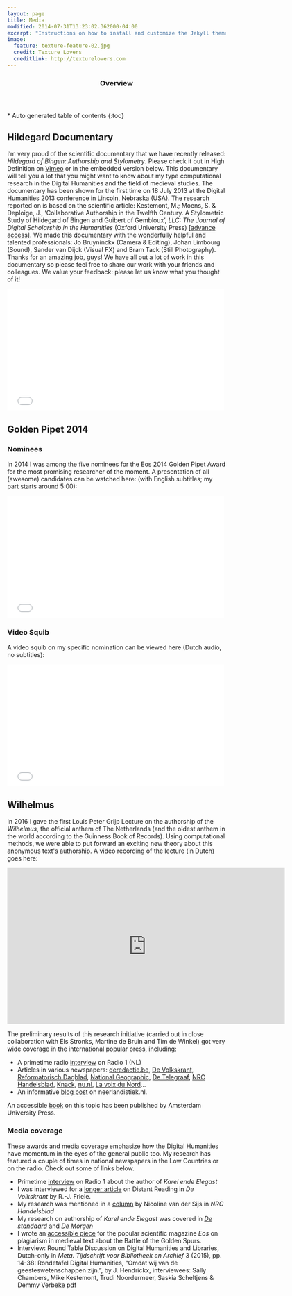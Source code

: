 ```yaml
---
layout: page
title: Media
modified: 2014-07-31T13:23:02.362000-04:00
excerpt: "Instructions on how to install and customize the Jekyll theme Minimal Mistakes."
image:
  feature: texture-feature-02.jpg
  credit: Texture Lovers
  creditlink: http://texturelovers.com
---
```


<section id="table-of-contents" class="toc">
  <header>
    <h3>Overview</h3>
  </header>
<div id="drawer" markdown="1">
*  Auto generated table of contents
{:toc}
</div>
</section><!-- /#table-of-contents -->

## Hildegard Documentary
I’m very proud of the scientific documentary that we have recently released: *Hildegard of Bingen: Authorship and Stylometry*. Please check it out in High Definition on [Vimeo](http://vimeo.com/70881172) or in the embedded version below. This documentary will tell you a lot that you might want to know about my type computational research in the Digital Humanities and the field of medieval studies. The documentary has been shown for the first time on 18 July 2013 at the Digital Humanities 2013 conference in Lincoln, Nebraska (USA). The research reported on is based on the scientific article: Kestemont, M.; Moens, S. & Deploige, J., ‘Collaborative Authorship in the Twelfth Century. A Stylometric Study of Hildegard of Bingen and Guibert of Gembloux’, *LLC: The Journal of Digital Scholarship in the Humanities* (Oxford University Press) [[advance access]](http://llc.oxfordjournals.org/content/early/2013/10/26/llc.fqt063.abstract). We made this documentary with the wonderfully helpful and talented professionals: Jo Bruyninckx (Camera & Editing), Johan Limbourg (Sound), Sander van Dijck (Visual FX) and Bram Tack (Still Photography). Thanks for an amazing job, guys! We have all put a lot of work in this documentary so please feel free to share our work with your friends and colleagues. We value your feedback: please let us know what you thought of it!

<iframe src="//player.vimeo.com/video/70881172" width="500" height="281" frameborder="0" webkitallowfullscreen mozallowfullscreen allowfullscreen></iframe>

## Golden Pipet 2014

### Nominees
In 2014 I was among the five nominees for the Eos 2014 Golden Pipet Award for the most promising researcher of the moment. A presentation of all (awesome) candidates can be watched here: (with English subtitles; my part starts around 5:00):

<iframe width="500" height="281" src="//www.youtube.com/embed/T0KowoGyz4A" frameborder="0" allowfullscreen></iframe>

### Video Squib
A video squib on my specific nomination can be viewed here (Dutch audio, no subtitles):

<iframe width="500" height="281" src="//www.youtube.com/embed/kgE2JK12Vdo" frameborder="0" allowfullscreen></iframe>

## Wilhelmus
In 2016 I gave the first Louis Peter Grijp Lecture on the authorship of the *Wilhelmus*, the official anthem of The Netherlands (and the oldest anthem in the world according to the Guinness Book of Records). Using computational methods, we were able to put forward an exciting new theory about this anonymous text's authorship. A video recording of the lecture (in Dutch) goes here:

<iframe src="https://player.vimeo.com/video/167434114" width="640" height="360" frameborder="0" webkitallowfullscreen mozallowfullscreen allowfullscreen></iframe>


The preliminary results of this research initiative (carried out in close collaboration with Els Stronks, Martine de Bruin and Tim de Winkel) got very wide coverage in the international popular press, including:

* A primetime radio [interview](https://www.nporadio1.nl/de-ochtend/onderwerpen/355871-wie-is-de-schrijver-van-het-wilhelmus) on Radio 1 (NL)
* Articles in various newspapers: [deredactie.be](http://deredactie.be/cm/vrtnieuws/cultuur%2Ben%2Bmedia/kunsten/1.2652585), [De Volkskrant](http://www.volkskrant.nl/muziek/auteur-van-wilhelmus-iets-dichterbij-door-nieuwe-computeranalyse~a4298170/), [Reformatorisch Dagblad](https://www.google.be/url?sa=t&rct=j&q=&esrc=s&source=web&cd=2&cad=rja&uact=8&ved=0ahUKEwiI0qzhz_7QAhUZdlAKHUk_DTkQFgggMAE&url=http%3A%2F%2Fwww.rd.nl%2Fmuziek%2Fdatheen-mogelijk-dichter-van-wilhelmus-1.544591&usg=AFQjCNFTHaneZEp8A6Bmn51Lw6NvOx4QVw&sig2=-hvX758O5SjSpJ-TDLpHLA), [National Geographic](http://www.nationalgeographic.nl/artikel/schrijver-van-het-wilhelmus-vermoedelijk-bekend), [De Telegraaf](http://www.telegraaf.nl/binnenland/25763880/___Datheen_schreef_Wilhelmus___.html), [NRC Handelsblad](https://www.nrc.nl/nieuws/2016/05/11/volkslied-software-ontdekt-echte-schrijver-wilhel-1620058-a1077233), [Knack](http://www.knack.be/nieuws/boeken/schrijver-van-het-wilhelmus-waarschijnlijk-gevonden/article-normal-701741.html), [nu.nl](http://www.nu.nl/wetenschap/4259667/schrijver-wilhelmus-ontdekken-met-computeralgoritme.html?redirect=1), [La voix du Nord](http://www.lavoixdunord.fr/region/un-casselois-pourrait-etre-l-auteur-de-l-hymne-ia18b47643n3510310)...
* An informative [blog post](http://www.neerlandistiek.nl/2016/05/toevallig-op-petrus-datheen-stuiten/) on neerlandistiek.nl.

An accessible [book](http://en.mip-arc-nl.aup.nl/books/9789462985124-van-wie-is-het-wilhelmus.html) on this topic has been published by Amsterdam University Press.


### Media coverage
These awards and media coverage emphasize how the Digital Humanities have momentum in the eyes of the general public too. My research has featured a couple of times in national newspapers in the Low Countries or on the radio. Check out some of links below.

* Primetime [interview](https://raw.githubusercontent.com/mikekestemont/mikekestemont.github.io/master/pdf/Radio12012.mp3) on Radio 1 about the author of *Karel ende Elegast*
* I was interviewed for a [longer article](https://github.com/mikekestemont/mikekestemont.github.io/raw/master/pdf/Volkskrant2012.pdf) on Distant Reading in *De Volkskrant* by R.-J. Friele.
* My research was mentioned in a [column](https://github.com/mikekestemont/mikekestemont.github.io/raw/master/pdf/NRC2013.pdf) by Nicoline van der Sijs in *NRC Handelsblad* 
* My research on authorship of *Karel ende Elegast* was covered in [*De standaard*](https://github.com/mikekestemont/mikekestemont.github.io/raw/master/pdf/DeStandaard2012.pdf) and [*De Morgen*](https://github.com/mikekestemont/mikekestemont.github.io/raw/master/pdf/DeMorgen2012.png)
* I wrote an [accessible piece](https://github.com/mikekestemont/mikekestemont.github.io/raw/master/pdf/Eos2011.pdf) for the popular scientific magazine *Eos* on plagiarism in  medieval text about the Battle of the Golden Spurs.
* Interview: Round Table Discussion on Digital Humanities and Libraries, Dutch-only in *Meta. Tijdschrift voor Bibliotheek en Archief* 3 (2015), pp. 14-38: Rondetafel Digital Humanities, “Omdat wij van de geesteswetenschappen zijn.”, by J. Hendrickx, interviewees: Sally Chambers, Mike Kestemont, Trudi Noordermeer, Saskia Scheltjens & Demmy Verbeke [pdf](http://www.vvbad.be/sites/www.vvbad.be/files/artikel/file/META_201503_Rondetafel%20Digital%20Humanities.pdf)
